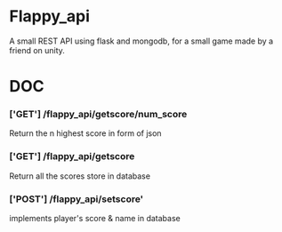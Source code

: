 Flappy_api
===========

A small REST API using flask and mongodb, for a small game made by a friend on unity. 

DOC
===

### ['GET'] /flappy_api/getscore/num_score
Return the n highest score in form of json

### ['GET'] /flappy_api/getscore
Return all the scores store in database

### ['POST'] /flappy_api/setscore'
implements player's score & name in database